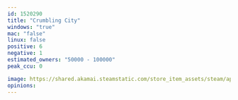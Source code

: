 ```yaml
---
id: 1520290
title: "Crumbling City"
windows: "true"
mac: "false"
linux: false
positive: 6
negative: 1
estimated_owners: "50000 - 100000"
peak_ccu: 0

image: https://shared.akamai.steamstatic.com/store_item_assets/steam/apps/1520290/header.jpg?t=1717269268
opinions:
---
```

